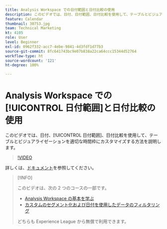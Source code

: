 ```yaml
---
title: Analysis Workspace での日付範囲と日付比較の使用
description: このビデオでは、日付、日付範囲、日付比較を使用して、テーブルとビジュアライゼーションを適切な時間枠にカスタマイズする方法を説明します。
feature: Calendar
thumbnail: 30753.jpg
team: Technical Marketing
kt: 4105
role: User
level: Beginner
exl-id: 0962f332-acc7-4ebe-9841-4d3fdf1d77b3
source-git-commit: 8fc641743bc9e07b838a22ca64ccc15344d52764
workflow-type: ht
source-wordcount: '121'
ht-degree: 100%

---
```


# Analysis Workspace での[!UICONTROL 日付範囲]と日付比較の使用

このビデオでは、日付、[!UICONTROL 日付範囲]、日付比較を使用して、テーブルとビジュアライゼーションを適切な時間枠にカスタマイズする方法を説明します。

>[!VIDEO](https://video.tv.adobe.com/v/30753/?quality=12&learn=on)

詳しくは、[ドキュメント](https://experienceleague.adobe.com/docs/analytics/analyze/analysis-workspace/components/calendar-date-ranges/calendar.html?lang=ja)を参照してください。

>[!INFO]
>
> このビデオは、次の 2 つのコースの一部です。
> * [Analysis Workspace の基本を学ぶ](https://experienceleague.adobe.com/?recommended=Analytics-U-1-2020.1.workspace&amp;lang=ja)
> * [カスタムのセグメント化および日付を使用したデータのフィルタリング](https://experienceleague.adobe.com/?recommended=Analytics-U-1-2021.1.filterdata&amp;lang=ja)
>
> どちらも Experience League から無償で利用できます。

